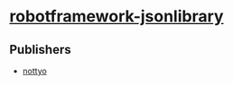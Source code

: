 # [robotframework-jsonlibrary](https://pypi.org/project/robotframework-jsonlibrary)



## Publishers
- [nottyo](https://pypi.org/user/nottyo)

